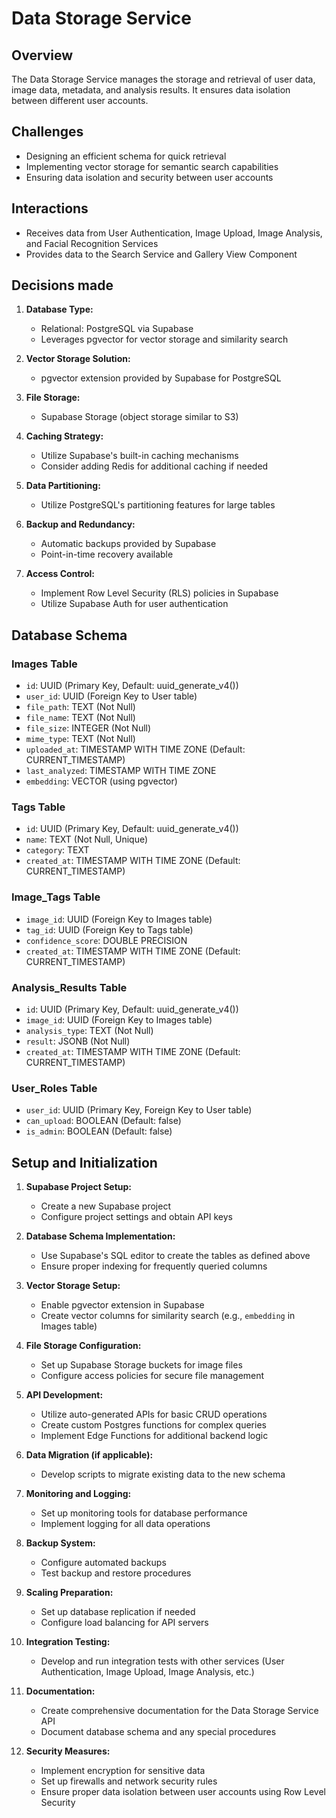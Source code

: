 # Data Storage Service

## Overview
The Data Storage Service manages the storage and retrieval of user data, image data, metadata, and analysis results. It ensures data isolation between different user accounts.

## Challenges
- Designing an efficient schema for quick retrieval
- Implementing vector storage for semantic search capabilities
- Ensuring data isolation and security between user accounts

## Interactions
- Receives data from User Authentication, Image Upload, Image Analysis, and Facial Recognition Services
- Provides data to the Search Service and Gallery View Component

## Decisions made

1. **Database Type:**
   - Relational: PostgreSQL via Supabase
   - Leverages pgvector for vector storage and similarity search

2. **Vector Storage Solution:**
   - pgvector extension provided by Supabase for PostgreSQL

3. **File Storage:**
   - Supabase Storage (object storage similar to S3)

4. **Caching Strategy:**
   - Utilize Supabase's built-in caching mechanisms
   - Consider adding Redis for additional caching if needed

5. **Data Partitioning:**
   - Utilize PostgreSQL's partitioning features for large tables

6. **Backup and Redundancy:**
   - Automatic backups provided by Supabase
   - Point-in-time recovery available

7. **Access Control:**
   - Implement Row Level Security (RLS) policies in Supabase
   - Utilize Supabase Auth for user authentication

## Database Schema

### Images Table
- `id`: UUID (Primary Key, Default: uuid_generate_v4())
- `user_id`: UUID (Foreign Key to User table)
- `file_path`: TEXT (Not Null)
- `file_name`: TEXT (Not Null)
- `file_size`: INTEGER (Not Null)
- `mime_type`: TEXT (Not Null)
- `uploaded_at`: TIMESTAMP WITH TIME ZONE (Default: CURRENT_TIMESTAMP)
- `last_analyzed`: TIMESTAMP WITH TIME ZONE
- `embedding`: VECTOR (using pgvector)

### Tags Table
- `id`: UUID (Primary Key, Default: uuid_generate_v4())
- `name`: TEXT (Not Null, Unique)
- `category`: TEXT
- `created_at`: TIMESTAMP WITH TIME ZONE (Default: CURRENT_TIMESTAMP)

### Image_Tags Table
- `image_id`: UUID (Foreign Key to Images table)
- `tag_id`: UUID (Foreign Key to Tags table)
- `confidence_score`: DOUBLE PRECISION
- `created_at`: TIMESTAMP WITH TIME ZONE (Default: CURRENT_TIMESTAMP)

### Analysis_Results Table
- `id`: UUID (Primary Key, Default: uuid_generate_v4())
- `image_id`: UUID (Foreign Key to Images table)
- `analysis_type`: TEXT (Not Null)
- `result`: JSONB (Not Null)
- `created_at`: TIMESTAMP WITH TIME ZONE (Default: CURRENT_TIMESTAMP)

### User_Roles Table
- `user_id`: UUID (Primary Key, Foreign Key to User table)
- `can_upload`: BOOLEAN (Default: false)
- `is_admin`: BOOLEAN (Default: false)

## Setup and Initialization

1. **Supabase Project Setup:**
   - Create a new Supabase project
   - Configure project settings and obtain API keys

2. **Database Schema Implementation:**
   - Use Supabase's SQL editor to create the tables as defined above
   - Ensure proper indexing for frequently queried columns

3. **Vector Storage Setup:**
   - Enable pgvector extension in Supabase
   - Create vector columns for similarity search (e.g., `embedding` in Images table)

4. **File Storage Configuration:**
   - Set up Supabase Storage buckets for image files
   - Configure access policies for secure file management

5. **API Development:**
   - Utilize auto-generated APIs for basic CRUD operations
   - Create custom Postgres functions for complex queries
   - Implement Edge Functions for additional backend logic

6. **Data Migration (if applicable):**
   - Develop scripts to migrate existing data to the new schema

7. **Monitoring and Logging:**
   - Set up monitoring tools for database performance
   - Implement logging for all data operations

8. **Backup System:**
   - Configure automated backups
   - Test backup and restore procedures

9. **Scaling Preparation:**
   - Set up database replication if needed
   - Configure load balancing for API servers

10. **Integration Testing:**
    - Develop and run integration tests with other services (User Authentication, Image Upload, Image Analysis, etc.)

11. **Documentation:**
    - Create comprehensive documentation for the Data Storage Service API
    - Document database schema and any special procedures

12. **Security Measures:**
    - Implement encryption for sensitive data
    - Set up firewalls and network security rules
    - Ensure proper data isolation between user accounts using Row Level Security